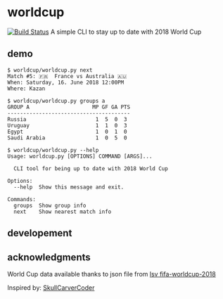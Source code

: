# worldcup
[![Build Status](https://travis-ci.org/tadeoos/worldcup.svg?branch=master)](https://travis-ci.org/tadeoos/worldcup)
A simple CLI to stay up to date with 2018 World Cup

## demo

```
$ worldcup/worldcup.py next
Match #5: 🇫🇷  France vs Australia 🇦🇺
When: Saturday, 16. June 2018 12:00PM
Where: Kazan

$ worldcup/worldcup.py groups a
GROUP A                    MP GF GA PTS
---------------------------------------
Russia                      1  5  0  3
Uruguay                     1  1  0  3
Egypt                       1  0  1  0
Saudi Arabia                1  0  5  0

$ worldcup/worldcup.py --help
Usage: worldcup.py [OPTIONS] COMMAND [ARGS]...

  CLI tool for being up to date with 2018 World Cup

Options:
  --help  Show this message and exit.

Commands:
  groups  Show group info
  next    Show nearest match info
```

## developement

## acknowledgments

World Cup data available thanks to json file from [lsv fifa-worldcup-2018](https://github.com/lsv/fifa-worldcup-2018)

Inspired by: [SkullCarverCoder](https://github.com/SkullCarverCoder/wc18-cli)
